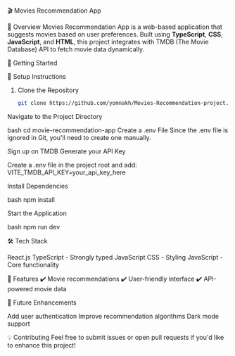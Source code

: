  🎬 Movies Recommendation App

 📌 Overview
Movies Recommendation App is a web-based application that suggests movies based on user preferences. Built using **TypeScript**, **CSS**, **JavaScript**, and **HTML**, this project integrates with TMDB (The Movie Database) API to fetch movie data dynamically.

 🚀 Getting Started

 🔧 Setup Instructions
1. Clone the Repository
   ```bash
   git clone https://github.com/yomnakh/Movies-Recommendation-project.git
Navigate to the Project Directory

bash
cd movie-recommendation-app
Create a .env File Since the .env file is ignored in Git, you'll need to create one manually.

Sign up on TMDB
Generate your API Key

Create a .env file in the project root and add:
VITE_TMDB_API_KEY=your_api_key_here

Install Dependencies

bash
npm install

Start the Application

bash
npm run dev

🛠 Tech Stack

React.js
TypeScript - Strongly typed JavaScript
CSS - Styling
JavaScript - Core functionality

📌 Features
✔️ Movie recommendations ✔️ User-friendly interface ✔️ API-powered movie data

🎯 Future Enhancements

Add user authentication
Improve recommendation algorithms
Dark mode support

💡 Contributing
Feel free to submit issues or open pull requests if you'd like to enhance this project!
